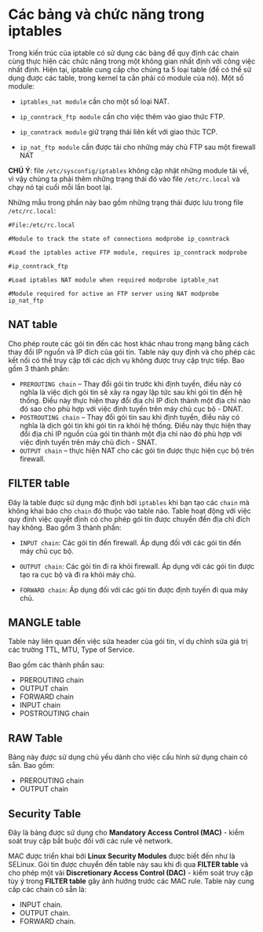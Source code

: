 # Các bảng và chức năng trong iptables

Trong kiến trúc của iptable có sử dụng các bảng để quy định các chain cùng thực hiện các chức năng trong một không gian nhất định với công việc nhất định. Hiện tại, iptable cung cấp cho chúng ta 5 loại table (để có thể sử dụng được các table, trong kernel ta cần phải có module của nó). Một số module:
- `iptables_nat module` cần cho một số loại NAT.

- `ip_conntrack_ftp module` cần cho việc thêm vào giao thức FTP.

- `ip_conntrack module` giữ trạng thái liên kết với giao thức TCP.

- `ip_nat_ftp module` cần được tải cho những máy chủ FTP sau một firewall NAT

**CHÚ Ý**: file `/etc/sysconfig/iptables` không cập nhật những module tải về, vì vậy chúng ta phải thêm những trạng thái đó vào file `/etc/rc.local` và chạy nó tại cuối mỗi lần boot lại.   

Những mẫu trong phần này bao gồm những trạng thái được lưu trong file `/etc/rc.local`:

```
#File:/etc/rc.local

#Module to track the state of connections modprobe ip_conntrack

#Load the iptables active FTP module, requires ip_conntrack modprobe

#ip_conntrack_ftp

#Load iptables NAT module when required modprobe iptable_nat

#Module required for active an FTP server using NAT modprobe ip_nat_ftp
```

## NAT table
Cho phép route các gói tin đến các host khác nhau trong mạng bằng cách thay đổi IP nguồn và IP đích của gói tin. Table này quy định và cho phép các kết nối có thể truy cập tới các dịch vụ không được truy cập trực tiếp. Bao gồm 3 thành phần:

- `PREROUTING chain` – Thay đổi gói tin trước khi định tuyến, điều này có nghĩa là việc dịch gói tin sẽ xảy ra ngay lập tức sau khi gói tin đến hệ thống. Điều này thực hiện thay đổi địa chỉ IP đích thành một địa chỉ nào đó sao cho phù hợp với việc định tuyến trên máy chủ cục bộ - DNAT.
- `POSTROUTING chain` – Thay đổi gói tin sau khi định tuyến, điều này có nghĩa là dịch gói tin khi gói tin ra khỏi hệ thống. Điều này thực hiện thay đổi địa chỉ IP nguồn của gói tin thành một địa chỉ nào đó phù hợp với việc định tuyến trên máy chủ đích - SNAT.
- `OUTPUT chain` – thực hiện NAT cho các gói tin được thực hiện cục bộ trên firewall.

## FILTER table
Đây là table được sử dụng mặc định bởi `iptables` khi bạn tạo các `chain` mà không khai báo cho `chain` đó thuộc vào table nào. Table hoạt động với việc quy định việc quyết định có cho phép gói tin được chuyển đến địa chỉ đích hay không. Bao gồm 3 thành phần:
- `INPUT chain`: Các gói tin đến firewall. Áp dụng đối với các gói tin đến máy chủ cục bộ.

- `OUTPUT chain`: Các gói tin đi ra khỏi firewall. Áp dụng với các gói tin được tạo ra cục bộ và đi ra khỏi máy chủ.

- `FORWARD chain`: Áp dụng đối với các gói tin được định tuyến đi qua máy chủ.

## MANGLE table
Table này liên quan đến việc sửa header của gói tin, ví dụ chỉnh sửa giá trị các trường TTL, MTU, Type of Service.

Bao gồm các thành phần sau:
- PREROUTING chain
- OUTPUT chain
- FORWARD chain
- INPUT chain
- POSTROUTING chain

## RAW Table
Bảng này được sử dụng chủ yếu dành cho việc cấu hình sử dụng chain có sẵn. Bao gồm:
- PREROUTING chain
- OUTPUT chain

## Security Table
Đây là bảng được sử dụng cho **Mandatory Access Control (MAC)** - kiểm soát truy cập bắt buộc đối với các rule về network.

MAC được triển khai bởi **Linux Security Modules** được biết đến như là SELinux. Gói tin được chuyển đến table này sau khi đi qua **FILTER table** và cho phép một vài **Discretionary Access Control (DAC)** - kiểm soát truy cập tùy ý trong **FILTER table** gây ảnh hưởng trước các MAC rule. Table này cung cấp các chain có sẵn là:
- INPUT chain.
- OUTPUT chain.
- FORWARD chain.